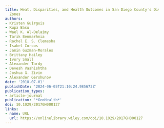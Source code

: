 ```yaml
---
title: Heat, Disparities, and Health Outcomes in San Diego County's Diverse Climate
  Zones
authors:
- Kristen Guirguis
- Rupa Basu
- Wael K. Al‐Delaimy
- Tarik Benmarhnia
- Rachel E. S. Clemesha
- Isabel Corcos
- Janin Guzman‐Morales
- Brittany Hailey
- Ivory Small
- Alexander Tardy
- Devesh Vashishtha
- Joshua G. Zivin
- Alexander Gershunov
date: '2018-07-01'
publishDate: '2024-06-05T21:10:24.985673Z'
publication_types:
- article-journal
publication: '*GeoHealth*'
doi: 10.1029/2017GH000127
links:
- name: URL
  url: https://onlinelibrary.wiley.com/doi/10.1029/2017GH000127
---
```

